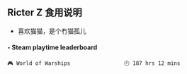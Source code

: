 ## Ricter Z 食用说明
- 喜欢猫猫，是个冇猫孤儿

<!-- steam-box start -->
#### - Steam playtime leaderboard
```text
🎮 World of Warships                 🕘 187 hrs 12 mins
```
<!-- Powered by https://github.com/YouEclipse/steam-box . -->
<!-- steam-box end -->
